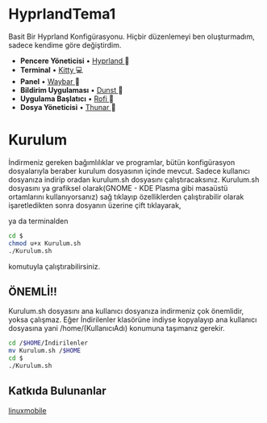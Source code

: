 # HyprlandTema1

Basit Bir Hyprland Konfigürasyonu. Hiçbir düzenlemeyi ben oluşturmadım, sadece kendime göre değiştirdim.

* **Pencere Yöneticisi** • [Hyprland ](https://github.com/hyprwm/Hyprland)🎨
* **Terminal** • [Kitty ](https://github.com/kovidgoyal/kitty) 💻
* **Panel** • [Waybar ](https://aur.archlinux.org/packages/waybar-hyprland-git)🍧
* **Bildirim Uygulaması** • [Dunst ](https://github.com/dunst-project/dunst) 🍃
* **Uygulama Başlatıcı** • [Rofi ](https://github.com/davatorium/rofi) 🚀
* **Dosya Yöneticisi** • [Thunar ](https://github.com/xfce-mirror/thunar)🔖

# Kurulum
İndirmeniz gereken bağımlılıklar ve programlar, bütün konfigürasyon dosyalarıyla beraber kurulum dosyasının içinde mevcut. Sadece kullanıcı dosyanıza indirip oradan kurulum.sh dosyasını çalıştıracaksınız. Kurulum.sh dosyasını ya grafiksel olarak(GNOME - KDE Plasma gibi masaüstü ortamlarını kullanıyorsanız) sağ tıklayıp özelliklerden çalıştırabilir olarak işaretledikten sonra dosyanın üzerine çift tıklayarak, 

ya da terminalden 

```sh
cd $
chmod u+x Kurulum.sh
./Kurulum.sh 
```

komutuyla çalıştırabilirsiniz.

## ÖNEMLİ!!
Kurulum.sh dosyasını ana kullanıcı dosyanıza indirmeniz çok önemlidir, yoksa çalışmaz. Eğer İndirilenler klasörüne indiyse kopyalayıp ana kullanıcı dosyasına yani /home/(KullanıcıAdı) konumuna taşımanız gerekir.

```sh
cd /$HOME/İndirilenler
mv Kurulum.sh /$HOME
cd $
./Kurulum.sh 
```


## Katkıda Bulunanlar

[linuxmobile ](https://github.com/linuxmobile)
